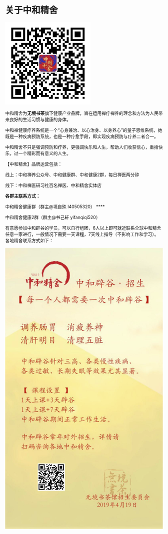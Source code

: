 # 关于中和精舍

![](../.gitbook/assets/image%20%2814%29.png)

中和精舍为**无境书茶**旗下健康产业品牌，旨在运用禅疗禅养的理念和方法为人民带来良好的生活习惯与健康的身体。

中和禅健康疗养系统是一个“心身兼治、以心治身、以身养心”的量子思维系统，她既是一种疾病预防系统，也是一种疗愈手段，即实现疾病预防与疗养二者合一。

中和精舍不只是强调预防和疗养，更强调快乐和人生，帮助人们收获信心，重拾快乐，过一个精彩而有意义的人生。

【中和精舍】品牌运营包括：

线上：中和禅养公众号、中和健康群、中和健康2群，每日禅医两分钟

线下：中和禅医研习社百名禅医、中和精舍实体店

**各群主联系方式：**

中和精舍健康群（群主@境自殊 I40505320）   ****

 中和精舍健康2群（群主@书己轩 yifanqiqi520）

有意愿参加中和辟谷的学员，可以自行组团，6人以上即可就近联系全球中和精舍任意一家进行，一般情况下需要一天课程，7天线上指导（不影响工作和学习）。各地精舍联系方式如下：



![](../.gitbook/assets/image%20%2818%29.png)

